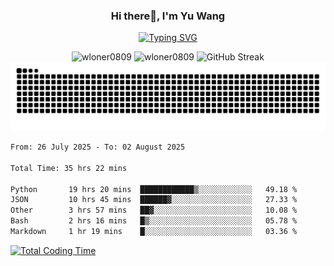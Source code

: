 <h3 align="center">Hi there👋, I'm Yu Wang</h1>

<p align="center"><a href="https://git.io/typing-svg"><img src="https://readme-typing-svg.demolab.com?font=Alex+Brush&size=18&pause=1000&color=716A50&background=6F66FF00&center=true&vCenter=true&width=435&lines=To+love+oneself+is+the+beginning+of+a+lifelong+romance.+%E2%80%94+Oscar+Wilde" alt="Typing SVG" /></a></p>


<p align="center">
 <img src="https://github-readme-stats.vercel.app/api/top-langs?username=wloner0809&show_icons=true&locale=en&layout=compact" alt="wloner0809" height=120 />
 <img src="https://github-readme-stats.vercel.app/api?username=wloner0809&show_icons=true&locale=en" alt="wloner0809" height=120 />
 <img src="https://github-readme-streak-stats.herokuapp.com?user=wloner0809&theme=microsoft" alt="GitHub Streak" height=120 />
 <img src="https://github.com/Wloner0809/Wloner0809/blob/output/github-contribution-grid-snake.svg">
</p>
 
<!--START_SECTION:waka-->

```txt
From: 26 July 2025 - To: 02 August 2025

Total Time: 35 hrs 22 mins

Python       19 hrs 20 mins  ████████████▒░░░░░░░░░░░░   49.18 %
JSON         10 hrs 45 mins  ██████▓░░░░░░░░░░░░░░░░░░   27.33 %
Other        3 hrs 57 mins   ██▓░░░░░░░░░░░░░░░░░░░░░░   10.08 %
Bash         2 hrs 16 mins   █▒░░░░░░░░░░░░░░░░░░░░░░░   05.78 %
Markdown     1 hr 19 mins    █░░░░░░░░░░░░░░░░░░░░░░░░   03.36 %
```

<!--END_SECTION:waka-->

[![Total Coding Time](https://wakatime.com/badge/user/3b010e91-e8bb-445f-9eac-c8ab5bc30cb6.svg)](https://wakatime.com/@3b010e91-e8bb-445f-9eac-c8ab5bc30cb6)
